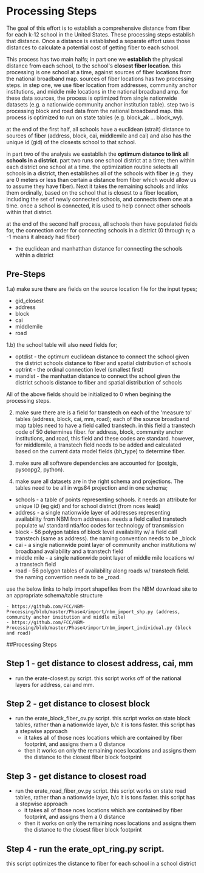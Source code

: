 Processing Steps
================
The goal of this effort is to establish a comprehensive distance from fiber for each k-12 school in the United States.  These processing steps establish that distance.  Once a distance is established a separate effort uses those distances to calculate a potential cost of getting fiber to each school. 

This process has two main halfs;  in part one we **establish** the physical distance from each school, to the school's **closest fiber location**.  this processing is one school at a time, against sources of fiber locations from the national broadband map.  sources of fiber locations has two processing steps.  in step one, we use fiber location from addresses, community anchor institutions, and middle mile locations in the national broadband amp.  for these data sources, the process is optimized from single nationwide datasets (e.g. a nationwide community anchor institution table).  step two is processing block and road data from the national broadband map.  this process is optimized to run on state tables (e.g. block_ak ... block_wy). 

at the end of the first half, all schools have a euclidean (strait) distance to sources of fiber (address, block, cai, middlemile and cai) and also has the unique id (gid) of the closests school to that school.  

in part two of the analysis we eastablish the **optimum distance to link all schools in a district**.  part two runs one school district at a time; then within each district one school at a time.  the optimization routine selects all schools in a district, then establishes all of the schools with fiber (e.g. they are 0 meters or less than certain a distance from fiber which would allow us to assume they have fiber).  Next it takes the remaining schools and links them ordinally, based on the school that is closest to a fiber location, including the set of newly connected schools, and connects them one at a time. once a school is connected, it is used to help connect other schools within that district.

at the end of the second half process, all schools then have populated fields for, the connection order for connecting schools in a district (0 through n; a -1 means it already had fiber)
- the euclidean and manhatthan distance for connecting the schools within a district



Pre-Steps
---------

1.a) make sure there are fields on the source location file for the input types; 
- gid_closest
- address
- block
- cai
- middlemile
- road

1.b) the school table will also need fields for; 
- optdist - the optimum euclidean distance to connect the school given the district schools distance to fiber and spatial distribution of schools
- optrint - the ordinal connection level (smallest first)
- mandist - the manhattan distance to connect the school given the district schools distance to fiber and spatial distribution of schools

All of the above fields should be initialized to 0 when begining the processing steps.


2) make sure there are is a field for transtech on each of the 'measure to' tables (address, block, cai, mm, road);  each of the source broadband map tables need to have a field called transtech.  in this field a transtech code of 50 determines fiber.  for address, block, community anchor institutions, and road, this field and these codes are standard.  however, for middlemile, a transtech field needs to be added and calculated based on the current data model fields (bh_type) to determine fiber.

3) make sure all software dependencies are accounted for (postgis, pyscopg2, python).

4) make sure all datasets are in the right schema and projections.  The tables need to be all in wgs84 projection and in one schema;
- schools - a table of points representing schools.  it needs an attribute for unique ID (eg gid) and for school district (from nces leaid)
- address - a single nationwide layer of addresses representing availability from NBM from addresses.  needs a field called transtech populate w/ standard ntia/fcc codes for technology of transmission
- block - 56 polygon tables of block level availability w/ a field call transtech (same as address).  the naming convention needs to be <state>_block
- cai - a single nationwide point layer of community anchor institutions w/ broadband availability and a transtech field
- middle mile - a single nationwide point layer of middle mile locations w/ a transtech field
- road - 56 polygon tables of availability along roads w/ transtech field.  the naming convention needs to be <state>_road.

use the below links to help import shapefiles from the NBM download site to an appropriate schema/table structure

    - https://github.com/FCC/NBM-Processing/blob/master/Phase4/import/nbm_import_shp.py (address, community anchor insitution and middle mile)
    - https://github.com/FCC/NBM-Processing/blob/master/Phase4/import/nbm_import_individual.py (block and road)


##Processing Steps


Step 1 - get distance to closest address, cai, mm
------
- run the erate-closest.py script.  this script works off of the national layers for address, cai and mm.


Step 2 - get distance to closest block
------
- run the erate_block_fiber_ov.py script.  this script works on state block tables, rather than a nationwide layer, b/c it is tons faster. this script has a stepwise approach
  - it takes all of those nces locations which are contained by fiber footprint, and assigns them a 0 distance
  - then it works on only the remaining nces locations and assigns them the distance to the closest fiber block footprint


Step 3 - get distance to closest road
------
- run the erate_road_fiber_ov.py script. this script works on state road tables, rather than a nationwide layer, b/c it is tons faster. this script has a stepwise approach
  - it takes all of those nces locations which are contained by fiber footprint, and assigns them a 0 distance
  - then it works on only the remaining nces locations and assigns them the distance to the closest fiber block footprint


Step 4 - run the erate_opt_ring.py script.  
------
this script optimizes the distance to fiber for each school in a school district
